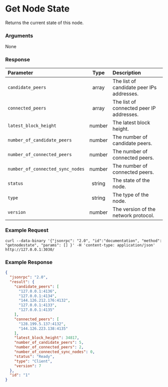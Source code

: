 # Get Node State
Returns the current state of this node.

### Arguments

None

### Response

|             Parameter            |  Type  | Description |
|:-------------------------------- |:------:|:----------- |
| `candidate_peers`                | array  | The list of candidate peer IPs addresses. |
| `connected_peers`                | array  | The list of connected peer IP addresses. |
| `latest_block_height`            | number | The latest block height. |
| `number_of_candidate_peers`      | number | The number of candidate peers. |
| `number_of_connected_peers`      | number | The number of connected peers. |
| `number_of_connected_sync_nodes` | number | The number of connected peers. |
| `status`                         | string | The state of the node. |
| `type`                           | string | The type of the node. |
| `version`                        | number | The version of the network protocol. |

### Example Request
```ignore
curl --data-binary '{"jsonrpc": "2.0", "id":"documentation", "method": "getnodestate", "params": [] }' -H 'content-type: application/json' http://127.0.0.1:3030/
```


### Example Response

```json
{
  "jsonrpc": "2.0",
  "result": {
    "candidate_peers": [
      "127.0.0.1:4136",
      "127.0.0.1:4134",
      "144.126.212.176:4132",
      "127.0.0.1:4133",
      "127.0.0.1:4135"
    ],
    "connected_peers": [
      "128.199.5.137:4132",
      "144.126.223.138:4135"
    ],
    "latest_block_height": 34817,
    "number_of_candidate_peers": 5,
    "number_of_connected_peers": 2,
    "number_of_connected_sync_nodes": 0,
    "status": "Ready",
    "type": "Client",
    "version": 7
  },
  "id": "1"
}
```
